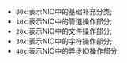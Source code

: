 - `00x`:表示NIO中的基础补充分类;  
- `10x`:表示NIO中的管道操作部分;  
- `20x`:表示NIO中的文件操作部分;  
- `30x`:表示NIO中的字符操作部分;  
- `40x`:表示NIO中的异步IO操作部分;  
